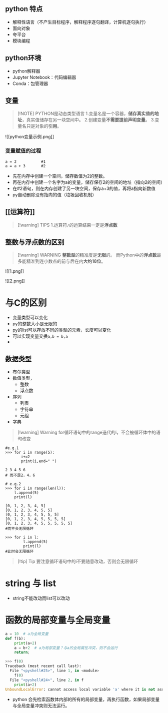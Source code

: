 
## python 特点

- 解释性语言（不产生目标程序，解释程序逐句翻译，计算机逐句执行）
- 面向对象
- 夸平台
- 模块编程

## python环境

- python解释器
- Jupyter Notebook：代码编辑器
- Conda：包管理器

## 变量

> [!NOTE] PYTHON是动态类型语言
> 1.变量名是一个容器，**储存真实值的地址**，真实值储存在另一块空间中。
> 2.创建变量**不需要提前声明变量**。
> 3.变量名只是对象的**引用**。

![[python变量示例.png]]


### 变量赋值的过程

```
a = 2           #1
a = a + 3       #2
```
- 先在内存中创建一个空间，储存数值为2的整数。
- 再在内存中创建一个名字为a的变量，储存保存2的空间的地址（指向2的空间）
- 在#2语句，则在内存创建了另一块空间，保存a+3的值，再将a指向新数值
- py自动删除没有指向的值（垃圾回收机制）

## [[运算符]]

> [!warning] TIPS
> 1.运算符`/`的运算结果一定是**浮点数**

## 整数与浮点数的区别



> [!warning] WARNING
> **整数型**的精准度是**无限**的。
> 而Python中的**浮点数**最多能精准到连小数点的前与后在内**大约18位**。

![[1.png]]

![[2.png]]


# 与C的区别

- 变量类型可以变化
- py的整数大小是无限的
- py的list可以存放不同的类型的元素，长度可以变化
- 可以实现变量交换`a,b = b,a`
- 

## 数据类型

- 布尔类型
- 数值类型，
	- 整数
	- 浮点数
- 序列
	- 列表
	- 字符串
	- 元组
- 字典


> [!warning] Warning
> for循环语句中的range迭代的i，不会被循环体中的语句改变

```
#e.g.1
>>> for i in range(5):
       i+=2
       print(i,end=" ")
   
2 3 4 5 6
# 而不是2，4，6

# e.g.2
>>> for i in range(len(l)):
    l.append(5)
    print(l)
    
[0, 1, 2, 3, 4, 5]
[0, 1, 2, 3, 4, 5, 5]
[0, 1, 2, 3, 4, 5, 5, 5]
[0, 1, 2, 3, 4, 5, 5, 5, 5]
[0, 1, 2, 3, 4, 5, 5, 5, 5, 5]
#而不会无限循环

>>> for i in l:
    	l.append(5)
    	print(l)
#此时会无限循环
```


> [!tip] Tip
> 要注意循环语句中的i不要随意改动，否则会无限循环

# string 与 list

- string不能改动而list可以改动


# 函数的局部变量与全局变量

```python
a = 10  # a为全局变量
def f(b):
    print(a+2) 
    a = b+2  # a为局部变量？与a的全局属性冲突，则不会运行
    return;

>>> f(0)
Traceback (most recent call last):
  File "<pyshell#25>", line 1, in <module>
    f(0)
  File "<pyshell#24>", line 2, in f
    print(a+2)
UnboundLocalError: cannot access local variable 'a' where it is not associated with a value
```

- python 会先检索函数体内部的所有的局部变量，再执行函数，如果局部变量与全局变量冲突则无法运行。
